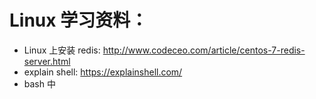 # Linux 学习资料：
* Linux 上安装 redis: http://www.codeceo.com/article/centos-7-redis-server.html
* explain shell: https://explainshell.com/
* bash 中 